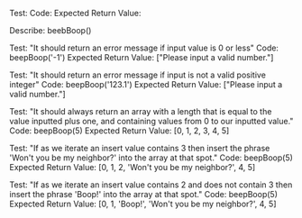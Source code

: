 Test:
Code:
Expected Return Value:

Describe: beebBoop()

Test: "It should return an error message if input value is 0 or less"
Code: beepBoop('-1')
Expected Return Value: ["Please input a valid number."]

Test: "It should return an error message if input is not a valid positive integer"
Code: beepBoop('123.1')
Expected Return Value: ["Please input a valid number."]

Test: "It should always return an array with a length that is equal to the value inputted plus one, and
       containing values from 0 to our inputted value."
Code: beepBoop(5)
Expected Return Value: [0, 1, 2, 3, 4, 5]

Test: "If as we iterate an insert value contains 3 then insert the phrase
       'Won't you be my neighbor?' into the array at that spot."
Code: beepBoop(5)
Expected Return Value: [0, 1, 2, 'Won't you be my neighbor?', 4, 5]

Test: "If as we iterate an insert value contains 2 and does not contain 3 then insert the
       phrase 'Boop!' into the array at that spot."
Code: beepBoop(5)
Expected Return Value: [0, 1, 'Boop!', 'Won't you be my neighbor?', 4, 5]
